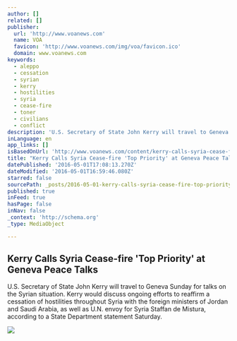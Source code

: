 ```yaml
---
author: []
related: []
publisher:
  url: 'http://www.voanews.com'
  name: VOA
  favicon: 'http://www.voanews.com/img/voa/favicon.ico'
  domain: www.voanews.com
keywords:
  - aleppo
  - cessation
  - syrian
  - kerry
  - hostilities
  - syria
  - cease-fire
  - toner
  - civilians
  - conflict
description: 'U.S. Secretary of State John Kerry will travel to Geneva Sunday for talks on the Syrian situation. Kerry would discuss ongoing efforts to reaffirm a cessation of hostilities throughout Syria with the foreign ministers of Jordan and Saudi Arabia, as well as U.N. envoy for Syria Staffan de Mistura, according to a State Department statement Saturday.'
inLanguage: en
app_links: []
isBasedOnUrl: 'http://www.voanews.com/content/kerry-calls-syria-cease-fire-top-priority-ahead-of-geneva-talks/3310351.html'
title: "Kerry Calls Syria Cease-fire 'Top Priority' at Geneva Peace Talks"
datePublished: '2016-05-01T17:08:13.270Z'
dateModified: '2016-05-01T16:59:46.080Z'
starred: false
sourcePath: _posts/2016-05-01-kerry-calls-syria-cease-fire-top-priority-at-geneva-peace.md
published: true
inFeed: true
hasPage: false
inNav: false
_context: 'http://schema.org'
_type: MediaObject

---
```

<article style=""><h1>Kerry Calls Syria Cease-fire 'Top Priority' at Geneva Peace Talks</h1><p>U.S. Secretary of State John Kerry will travel to Geneva Sunday for talks on the Syrian situation. Kerry would discuss ongoing efforts to reaffirm a cessation of hostilities throughout Syria with the foreign ministers of Jordan and Saudi Arabia, as well as U.N. envoy for Syria Staffan de Mistura, according to a State Department statement Saturday.</p><img src="http://gdb.voanews.com/E2D30850-CBA2-4BAA-8F87-79E873644910_cx0_cy9_cw0_mw1024_mh1024_s.jpg" /></article>